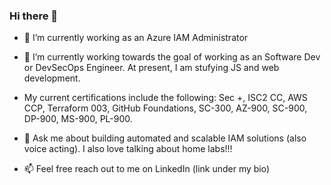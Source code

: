 ### Hi there 👋

- 🔭 I’m currently working as an Azure IAM Administrator 

- 🌱 I’m currently working towards the goal of working as an Software Dev or DevSecOps Engineer. At present, I am stufying JS and web development. 

- My current certifications include the following: Sec +, ISC2 CC, AWS CCP, Terraform 003, GitHub Foundations, SC-300, AZ-900, SC-900, DP-900, MS-900, PL-900.

- 💬 Ask me about building automated and scalable IAM solutions (also voice acting). I also love talking about home labs!!!

- 📫 Feel free reach out to me on LinkedIn (link under my bio)
